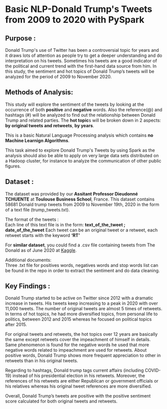 # Basic NLP-Donald Trump's Tweets from 2009 to 2020 with PySpark

## Purpose :
Donald Trump's use of Twitter has been a controversial topic for years and it draws lots of attention as people try to get a deeper understanding and do interpretation on his tweets. Sometimes his tweets are a good indicator of the political and current trend with the first-hand data source from him. In this study, the sentiment and hot topics of Donald Trump’s tweets will be analyzed for the period of 2009 to November 2020.

## Methods of Analysis:
This study will explore the sentiment of the tweets by looking at the occurrence of both **positive** and **negative** words. Also the reference(@) and hashtags (#) will be analyzed to find out the relationship between Donald Trump and related parties. The **hot topic**s will be broken down in 2 aspects: **by original tweets and retweets**, **by years**.

This is a basic Natural Language Processing analysis which contains **no Machine Learnign Algorithms**.

This task aimed to  explore Donald Trump's Tweets by using Spark as the analysis should also be able to apply on very large data sets distributed on a Hadoop cluster, for instance to analyze the communication of other public figures.  

## Dataset :
The dataset was provided by our **Assitant Professor Dieudonné TCHUENTE** at **Toulouse Business School**, France. This dataset contains 58681 Donald trump tweets from 2009 to November 19th, 2020 in the form of a text file (trump_tweets.txt).    

The format of the tweets :  
Each line of this text file is in the form: **text_of_the_tweet ; date_of_the_tweet**
Each tweet can be an original tweet or a retweet, each retweet starts with the keyword **‘RT’**

For **similar dataset**, you could find a .csv file containing tweets from The Donald as of June 2020 at [Kaggle](https://www.kaggle.com/austinreese/trump-tweets).  

Additional documents:  
Three .txt file for positives words, negatives words and stop words list can be found in the repo in order to extract the sentiment and do data cleaning.

## Key Findings : 
Donald Trump started to be active on Twitter since 2012 with a dramatic increase in tweets. His tweets keep increasing to a peak in 2020 with over 11,000 tweets. The number of original tweets are almost 5 times of retweets.  
In terms of hot topics, he had more diversified topics, from personal life to politics, between 2012 and 2015 whereas he focused on political topics after 2015.  

For original tweets and retweets, the hot topics over 12 years are basically the same except retweets cover the impeachment of himself in details. Same phenomenon is found for the negative words he used that more negative words related to impeachment are used for retweets. About positive words, Donald Trump shows more frequent appreciation to other in retweets than in his original tweets.  

Regarding to hashtags, Donald trump tags current affairs (including COVID-19) instead of his presidential election in his retweets. Moreover, the references of his retweets are either Republican or government officials or his relatives whereas his original tweet references are more diversified.  

Overall, Donald Trump’s tweets are positive with the positive sentiment score calculated for both original tweets and retweets.  
